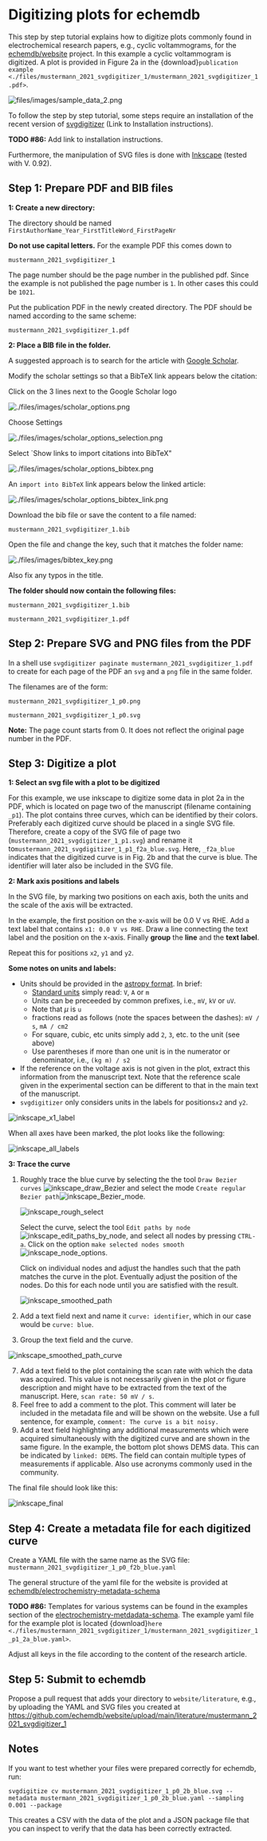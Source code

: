 # Digitizing plots for echemdb

This step by step tutorial explains how to digitize plots commonly found in electrochemical research papers, e.g., cyclic voltammograms, for the [echemdb/website](https://github.com/echemdb/website) project. In this example a cyclic voltammogram is digitized. A plot is provided in Figure 2a in the {download}`publication example <./files/mustermann_2021_svgdigitizer_1/mustermann_2021_svgdigitizer_1.pdf>`.

![files/images/sample_data_2.png](files/images/sample_data_2.png) 

To follow the step by step tutorial, some steps require an installation of the recent version of [svgdigitizer](https://github.com/echemdb/svgdigitizer) (Link to Installation instructions). 

**TODO #86:** Add link to installation instructions.

Furthermore, the manipulation of SVG files is done with [Inkscape](https://inkscape.org/) (tested with V. 0.92).

## Step 1: Prepare PDF and BIB files

**1: Create a new directory:**

The directory should be named `FirstAuthorName_Year_FirstTitleWord_FirstPageNr`

**Do not use capital letters.** For the example PDF this comes down to

`mustermann_2021_svgdigitizer_1`

The page number should be the page number in the published pdf. Since the example is not published the page number is `1`. In other cases this could be `1021`.

Put the publication PDF in the newly created directory. The PDF should be named according to the same scheme:

`mustermann_2021_svgdigitizer_1.pdf`

**2: Place a BIB file in the folder.**

A suggested approach is to search for the article with [Google Scholar](http://scholar.google.com/).

Modify the scholar settings so that a BibTeX link appears below the citation:

Click on the 3 lines next to the Google Scholar logo

![./files/images/scholar_options.png](files/images/scholar_options.png)

Choose Settings

![./files/images/scholar_options_selection.png](files/images/scholar_options_selection.png)

Select `Show links to import citations into BibTeX"

![./files/images/scholar_options_bibtex.png](files/images/scholar_options_bibtex.png)

An `import into BibTeX` link appears below the linked article:

![./files/images/scholar_options_bibtex_link.png](files/images/scholar_options_bibtex_link.png)

Download the bib file or save the content to a file named:

`mustermann_2021_svgdigitizer_1.bib`

Open the file and change the key, such that it matches the folder name:

![./files/images/bibtex_key.png](./files/images/bibtex_key.png)  

Also fix any typos in the title.

**The folder should now contain the following files:**

`mustermann_2021_svgdigitizer_1.bib`

`mustermann_2021_svgdigitizer_1.pdf`

## Step 2: Prepare SVG and PNG files from the PDF

In a shell use `svgdigitizer paginate mustermann_2021_svgdigitizer_1.pdf` to create for each page of the PDF an `svg` and a `png` file in the same folder.

The filenames are of the form:

`mustermann_2021_svgdigitizer_1_p0.png`

`mustermann_2021_svgdigitizer_1_p0.svg`

**Note:** The page count starts from 0. It does not reflect the original page number in the PDF.

## Step 3: Digitize a plot

**1: Select an svg file with a plot to be digitized**

For this example, we use inkscape to digitize some data in plot 2a in the PDF, which is located on page two of the manuscript (filename containing `_p1`). The plot contains three curves, which can be identified by their colors. Preferably each digitized curve should be placed in a single SVG file. Therefore, create a copy of the SVG file of page two (`mustermann_2021_svgdigitizer_1_p1.svg`) and rename it to`mustermann_2021_svgdigitizer_1_p1_f2a_blue.svg`. Here, `_f2a_blue` indicates that the digitized curve is in Fig. 2b and that the curve is blue. The identifier will later also be included in the SVG file.

 **2: Mark axis positions and labels**

In the SVG file, by marking two positions on each axis, both the units and the scale of the axis will be extracted.

In the example, the first position on the x-axis will be 0.0 V vs RHE. Add a text label that contains `x1: 0.0 V vs RHE`. Draw a line connecting the text label and the position on the x-axis. Finally **group** the **line** and the **text label**. 

Repeat this for positions `x2`, `y1` and `y2`.

**Some notes on units and labels:**

* Units should be provided in the [astropy format](https://docs.astropy.org/en/stable/units/index.html). In brief:
  * [Standard units](https://docs.astropy.org/en/stable/units/standard_units.html) simply read: `V`, `A` or `m`
  * Units can be preceeded by common prefixes, i.e., `mV`, `kV` or `uV`.
  * Note that $\mu$ is `u`
  * fractions read as follows (note the spaces between the dashes): `mV / s`, `mA / cm2`
  * For square, cubic, etc units simply add `2`, `3`, etc. to the unit (see above)
  * Use parentheses if more than one unit is in the numerator or denominator, i.e., `(kg m) / s2`
* If the reference on the voltage axis is not given in the plot, extract this information from the manuscript text. Note that the reference scale given in the experimental section can be different to that in the main text of the manuscript.
* `svgdigitizer` only considers units in the labels for positions`x2` and `y2`. 

![inkscape_x1_label](files/images/inkscape_x1_label.png)

When all axes have been marked, the plot looks like the following:

![inkscape_all_labels](files/images/inkscape_all_labels.png)

**3: Trace the curve**

1. Roughly trace the blue curve by selecting the the tool `Draw Bezier curves` ![inkscape_draw_Bezier](./files/images/inkscape_draw_Bezier.png) and select the mode `Create regular Bezier path`![inkscape_Bezier_mode](./files/images/inkscape_Bezier_mode.png).

   

   ![inkscape_rough_select](./files/images/inkscape_rough_select.png)

   Select the curve, select the tool `Edit paths by node`![inkscape_edit_paths_by_node](./files/images/inkscape_edit_paths_by_node.png), and select all nodes by pressing `CTRL-a`. Click on the option `make selected nodes smooth`![inkscape_node_options](./files/images/inkscape_node_options.png).

   Click on individual nodes and adjust the handles such that the path matches the curve in the plot. Eventually adjust the position of the nodes. Do this for each node until you are satisfied with the result.

   ![inkscape_smoothed_path](files/images/inkscape_smoothed_path.png)

2. Add a text field next and name it `curve: identifier`, which in our case would be `curve: blue`.

3. Group the text field and the curve.

![inkscape_smoothed_path_curve](files/images/inkscape_smoothed_path_curve.png)

7. Add a text field to the plot containing the scan rate with which the data was acquired. This value is not necessarily given in the plot or figure description and might have to be extracted from the text of the manuscript. Here, `scan rate: 50 mV / s`.
8. Feel free to add a comment to the plot. This comment will later be included in the metadata file and will be shown on the website. Use a full sentence, for example, `comment: The curve is a bit noisy.` 
7. Add a text field highlighting any additional measurements which were acquired simultaneously with the digitized curve and are shown in the same figure. In the example, the bottom plot shows DEMS data. This can be indicated by `linked: DEMS`. The field can contain multiple types of measurements if applicable. Also use acronyms commonly used in the community.

The final file should look like this:

![inkscape_final](files/images/inkscape_final.png)

## Step 4: Create a metadata file for each digitized curve

Create a YAML file with the same name as the SVG file: `mustermann_2021_svgdigitizer_1_p0_f2b_blue.yaml`

The general structure of the yaml file for the website is provided at [echemdb/electrochemistry-metadata-schema](https://github.com/echemdb/electrochemistry-metadata-schema/blob/main/examples/Author_YYYY_FirstTitleWord_Page_fignr_identifier.yaml)

**TODO #86:** Templates for various systems can be found in the examples section of the [electrochemistry-metdadata-schema](https://github.com/echemdb/electrochemistry-metadata-schema). The example yaml file for the example plot is located {download}`here <./files/mustermann_2021_svgdigitizer_1/mustermann_2021_svgdigitizer_1_p1_2a_blue.yaml>`.

Adjust all keys in the file according to the content of the research article.

## Step 5: Submit to echemdb

Propose a pull request that adds your directory to `website/literature`, e.g., by uploading the YAML and SVG files you created at https://github.com/echemdb/website/upload/main/literature/mustermann_2021_svgdigitizer_1

## Notes

If you want to test whether your files were prepared correctly for echemdb, run:

`svgdigitize cv mustermann_2021_svgdigitizer_1_p0_2b_blue.svg --metadata mustermann_2021_svgdigitizer_1_p0_2b_blue.yaml --sampling 0.001 --package`

This creates a CSV with the data of the plot and a JSON package file that you can inspect to verify that the data has been correctly extracted.